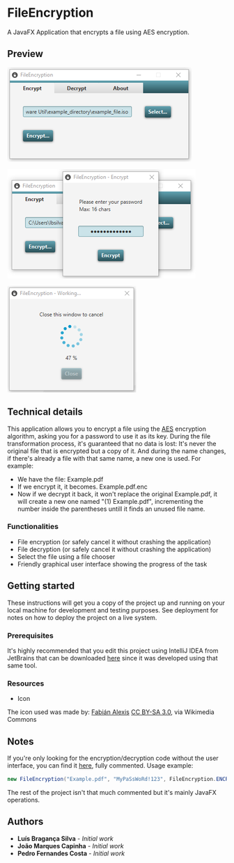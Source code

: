# FileEncryption

A JavaFX Application that encrypts a file using AES encryption.

## Preview

![First screenshot of the application](https://raw.githubusercontent.com/luisbraganca/file-encryption/master/Screenshots/preview1.png)

![Second screenshot of the application](https://raw.githubusercontent.com/luisbraganca/file-encryption/master/Screenshots/preview2.png)

![Third screenshot of the application](https://raw.githubusercontent.com/luisbraganca/file-encryption/master/Screenshots/preview3.png)

## Technical details

This application allows you to encrypt a file using the [AES](https://en.wikipedia.org/wiki/Advanced_Encryption_Standard) encryption algorithm, asking you for a password to use it as its key. During the file transformation process, it's guaranteed that no data is lost: It's never the original file that is encrypted but a copy of it. And during the name changes, if there's already a file with that same name, a new one is used. For example:
* We have the file: Example.pdf
* If we encrypt it, it becomes. Example.pdf.enc
* Now if we decrypt it back, it won't replace the original Example.pdf, it will create a new one named "(1) Example.pdf", incrementing the number inside the parentheses untill it finds an unused file name.

### Functionalities

* File encryption (or safely cancel it without crashing the application)
* File decryption (or safely cancel it without crashing the application)
* Select the file using a file chooser
* Friendly graphical user interface showing the progress of the task

## Getting started

These instructions will get you a copy of the project up and running on your local machine for development and testing purposes. See deployment for notes on how to deploy the project on a live system.

### Prerequisites

It's highly recommended that you edit this project using IntelliJ IDEA from JetBrains that can be downloaded [here](https://www.jetbrains.com/idea/) since it was developed using that same tool.

### Resources

* Icon

The icon used was made by:
[Fabián Alexis](https://github.com/fabianalexisinostroza/Antu) [CC BY-SA 3.0](https://creativecommons.org/licenses/by-sa/3.0), via Wikimedia Commons

## Notes

If you're only looking for the encryption/decryption code without the user interface, you can find it [here](https://github.com/luisbraganca/file-encryption/blob/master/file-encryption/src/security/FileEncryption.java), fully commented.
Usage example:
```java
new FileEncryption("Example.pdf", "MyPaSsWoRd!123", FileEncryption.ENCRYPT_MODE).start();
```
The rest of the project isn't that much commented but it's mainly JavaFX operations.

## Authors

* **Luís Bragança Silva** - *Initial work*
* **João Marques Capinha** - *Initial work*
* **Pedro Fernandes Costa** - *Initial work*
